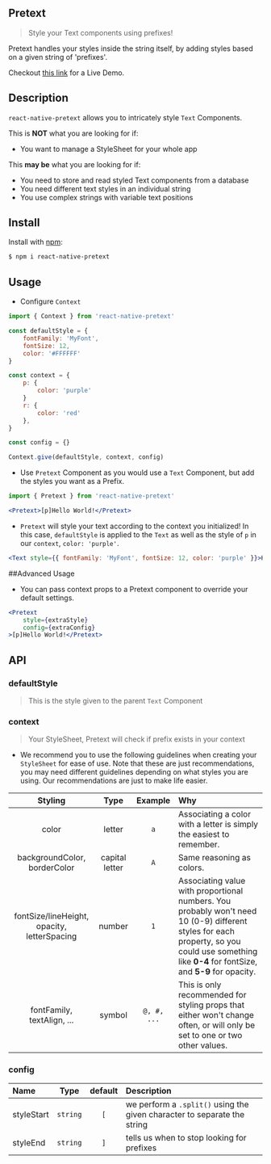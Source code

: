 ## Pretext

> Style your Text components using prefixes!

Pretext handles your styles inside the string itself, by adding styles based on a given string of 'prefixes'.

Checkout [this link](https://ouoru.github.io/react-pretext/) for a Live Demo.

## Description

`react-native-pretext` allows you to intricately style `Text` Components.

This is **NOT** what you are looking for if:
- You want to manage a StyleSheet for your whole app

This **may be** what you are looking for if:
- You need to store and read styled Text components from a database
- You need different text styles in an individual string
- You use complex strings with variable text positions

## Install

Install with [npm](https://www.npmjs.com/package/react-native-pretext):

```sh
$ npm i react-native-pretext
```

## Usage

- Configure `Context`

```jsx
import { Context } from 'react-native-pretext'

const defaultStyle = {
    fontFamily: 'MyFont',
    fontSize: 12,
    color: '#FFFFFF'
}

const context = {
    p: {
        color: 'purple'
    }
    r: {
        color: 'red'
    },
}

const config = {}

Context.give(defaultStyle, context, config)
```

- Use `Pretext` Component as you would use a `Text` Component, but add the styles you want as a Prefix.

```jsx
import { Pretext } from 'react-native-pretext'

<Pretext>[p]Hello World!</Pretext>
```

- `Pretext` will style your text according to the context you initialized! In this case, `defaultStyle` is applied to the `Text` as well as the style of `p` in our `context`, `color: 'purple'`.

```jsx
<Text style={{ fontFamily: 'MyFont', fontSize: 12, color: 'purple' }}>Hello World!</Text>
```

##Advanced Usage

- You can pass context props to a Pretext component to override your default settings.

```jsx
<Pretext
    style={extraStyle}
    config={extraConfig}
>[p]Hello World!</Pretext>
```

## API

### defaultStyle

> This is the style given to the parent `Text` Component

### context

> Your StyleSheet, Pretext will check if prefix exists in your context

- We recommend you to use the following guidelines when creating your `StyleSheet` for ease of use. Note that these are just recommendations, you may need different guidelines depending on what styles you are using. Our recommendations are just to make life easier.

| Styling | Type | Example | Why |
| :------: | :------: | :-----: | :--- |
| color | letter | `a` | Associating a color with a letter is simply the easiest to remember. |
| backgroundColor, borderColor | capital letter | `A` | Same reasoning as colors. |
| fontSize/lineHeight, opacity, letterSpacing | number | `1` | Associating value with proportional numbers. You probably won't need 10 (0-9) different styles for each property, so you could use something like **0-4** for fontSize, and **5-9** for opacity. |
| fontFamily, textAlign, ... | symbol | `@, #, ...` | This is only recommended for styling props that either won't change often, or will only be set to one or two other values. |

### config

| Name  | Type     | default | Description |
| :---- | :------: | :------: | :--- |
| styleStart | `string` | `[` | we perform a `.split()` using the given character to separate the string |
| styleEnd | `string` | `]` | tells us when to stop looking for prefixes |
